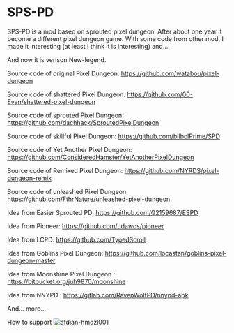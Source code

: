 # SPS-PD
SPS-PD is a mod based on sprouted pixel dungeon. After about one year it become a different pixel dungeon game. With some code from other mod, I made it interesting (at least I think it is interesting) and...

And now it is verison New-legend.

Source code of original Pixel Dungeon: https://github.com/watabou/pixel-dungeon

Source code of shattered Pixel Dungeon: https://github.com/00-Evan/shattered-pixel-dungeon

Source code of sprouted Pixel Dungeon: https://github.com/dachhack/SproutedPixelDungeon

Source code of skillful Pixel Dungeon: https://github.com/bilbolPrime/SPD

Source code of Yet Another Pixel Dungeon: https://github.com/ConsideredHamster/YetAnotherPixelDungeon

Source code of Remixed Pixel Dungeon: https://github.com/NYRDS/pixel-dungeon-remix

Source code of unleashed Pixel Dungeon: https://github.com/FthrNature/unleashed-pixel-dungeon


Idea from Easier Sprouted PD: https://github.com/G2159687/ESPD

Idea from Pioneer: https://github.com/udawos/pioneer

Idea from LCPD: https://github.com/TypedScroll

Idea from Goblins Pixel Dungeon: https://github.com/locastan/goblins-pixel-dungeon-master

Idea from Moonshine Pixel Dungeon : https://bitbucket.org/juh9870/moonshine

Idea from NNYPD : https://gitlab.com/RavenWolfPD/nnypd-apk

And... more...

How to support
![afdian-hmdzl001](https://user-images.githubusercontent.com/23417055/182004581-40a9c42d-a86f-452d-bb81-33575834d12c.jpg)
